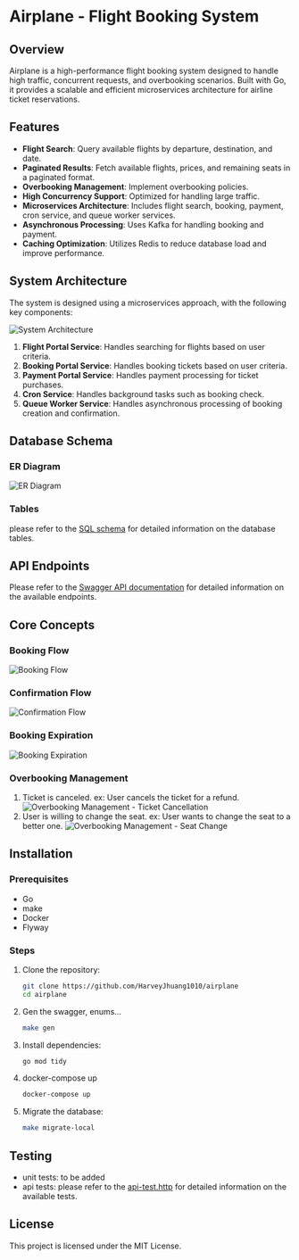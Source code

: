 # Airplane - Flight Booking System

## Overview
Airplane is a high-performance flight booking system designed to handle high traffic, concurrent requests, and overbooking scenarios. Built with Go, it provides a scalable and efficient microservices architecture for airline ticket reservations.

## Features
- **Flight Search**: Query available flights by departure, destination, and date.
- **Paginated Results**: Fetch available flights, prices, and remaining seats in a paginated format.
- **Overbooking Management**: Implement overbooking policies.
- **High Concurrency Support**: Optimized for handling large traffic.
- **Microservices Architecture**: Includes flight search, booking, payment, cron service, and queue worker services.
- **Asynchronous Processing**: Uses Kafka for handling booking and payment.
- **Caching Optimization**: Utilizes Redis to reduce database load and improve performance.

## System Architecture
The system is designed using a microservices approach, with the following key components:

![System Architecture](./docs/system_architecture.png)

1. **Flight Portal Service**: Handles searching for flights based on user criteria.
2. **Booking Portal Service**: Handles booking tickets based on user criteria.
3. **Payment Portal Service**: Handles payment processing for ticket purchases.
4. **Cron Service**: Handles background tasks such as booking check.
5. **Queue Worker Service**: Handles asynchronous processing of booking creation and confirmation.

## Database Schema
### ER Diagram
![ER Diagram](./docs/er_diagram.png)
### Tables
please refer to the [SQL schema](./migrate/rdb/common/V0.0.0_0_1__init.sql) for detailed information on the database tables.

## API Endpoints
Please refer to the [Swagger API documentation](./docs/swagger.yaml) for detailed information on the available endpoints.

## Core Concepts
### Booking Flow
![Booking Flow](./docs/booking_sequence.png)

### Confirmation Flow
![Confirmation Flow](./docs/payment_confirm_sequence.png)

### Booking Expiration
![Booking Expiration](./docs/booking_expire_flow.png)

### Overbooking Management
1. Ticket is canceled. ex: User cancels the ticket for a refund.
![Overbooking Management - Ticket Cancellation](./docs/booking_cancel_flow.png)
2. User is willing to change the seat. ex: User wants to change the seat to a better one.
![Overbooking Management - Seat Change](./docs/booking_edit_flow.png)


## Installation
### Prerequisites
- Go
- make
- Docker
- Flyway

### Steps
1. Clone the repository:
   ```sh
   git clone https://github.com/HarveyJhuang1010/airplane
   cd airplane
   ```
2. Gen the swagger, enums...
   ```sh
   make gen
   ```
3. Install dependencies:
   ```sh
   go mod tidy
   ```
4. docker-compose up
   ```sh
   docker-compose up
   ```
5. Migrate the database:
   ```sh
   make migrate-local
   ```

## Testing
- unit tests: to be added
- api tests: please refer to the [api-test.http](./scripts/api-test.http) for detailed information on the available tests.

## License
This project is licensed under the MIT License.

